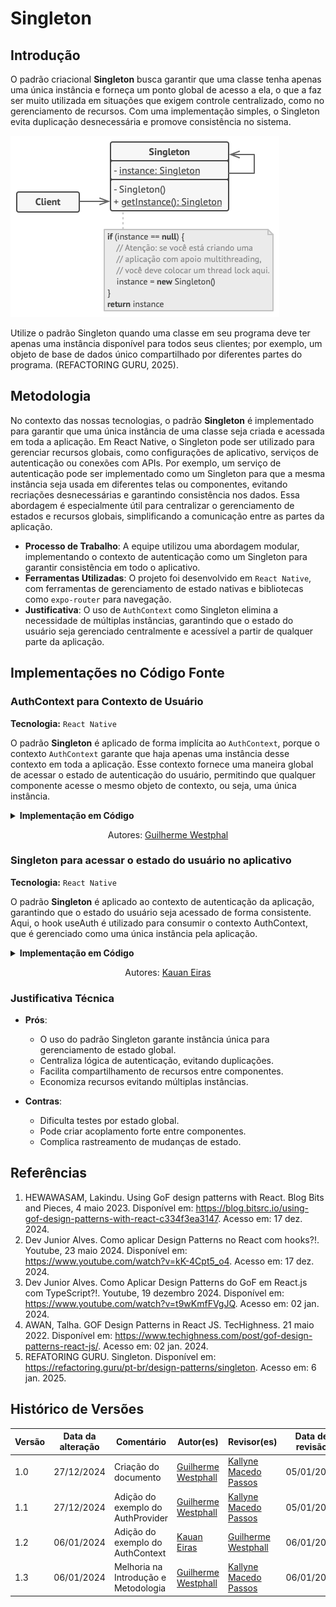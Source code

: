 # Singleton

## Introdução
  
O padrão criacional **Singleton** busca garantir que uma classe tenha apenas uma única instância e forneça um ponto global de acesso a ela, o que a faz ser muito utilizada em situações que exigem controle centralizado, como no gerenciamento de recursos.  Com uma implementação simples, o Singleton evita duplicação desnecessária e promove consistência no sistema.

![Singleton](assets/singleton.png)

Utilize o padrão Singleton quando uma classe em seu programa deve ter apenas uma instância disponível para todos seus clientes; por exemplo, um objeto de base de dados único compartilhado por diferentes partes do programa. (REFACTORING GURU, 2025).


## Metodologia

No contexto das nossas tecnologias, o padrão **Singleton** é implementado para garantir que uma única instância de uma classe seja criada e acessada em toda a aplicação. Em React Native, o Singleton pode ser utilizado para gerenciar recursos globais, como configurações de aplicativo, serviços de autenticação ou conexões com APIs. Por exemplo, um serviço de autenticação pode ser implementado como um Singleton para que a mesma instância seja usada em diferentes telas ou componentes, evitando recriações desnecessárias e garantindo consistência nos dados. Essa abordagem é especialmente útil para centralizar o gerenciamento de estados e recursos globais, simplificando a comunicação entre as partes da aplicação.

- **Processo de Trabalho**: A equipe utilizou uma abordagem modular, implementando o contexto de autenticação como um Singleton para garantir consistência em todo o aplicativo.
- **Ferramentas Utilizadas**: O projeto foi desenvolvido em `React Native`, com ferramentas de gerenciamento de estado nativas e bibliotecas como `expo-router` para navegação.
- **Justificativa**: O uso de `AuthContext` como Singleton elimina a necessidade de múltiplas instâncias, garantindo que o estado do usuário seja gerenciado centralmente e acessível a partir de qualquer parte da aplicação.

## Implementações no Código Fonte

### AuthContext para Contexto de Usuário

**Tecnologia:** `React Native`

O padrão **Singleton** é aplicado de forma implícita ao `AuthContext`, porque o contexto `AuthContext` garante que haja apenas uma instância desse contexto em toda a aplicação. Esse contexto fornece uma maneira global de acessar o estado de autenticação do usuário, permitindo que qualquer componente acesse o mesmo objeto de contexto, ou seja, uma única instância.

<details>
<summary><b>Implementação em Código</b></summary>

**Componente** [AuthProvider.jsx]()

![AuthProvider](assets/authprovider.png)

**Instância única do AuthProvider no RootLayout** [_layout.tsx]()

![Root Layout](assets/root-layout.png)

</details>

<center>

Autores: [Guilherme Westphal](https://github.com/west7)

</center>

### Singleton para acessar o estado do usuário no aplicativo

**Tecnologia:** `React Native`

O padrão **Singleton** é aplicado ao contexto de autenticação da aplicação, garantindo que o estado do usuário seja acessado de forma consistente. Aqui, o hook useAuth é utilizado para consumir o contexto AuthContext, que é gerenciado como uma única instância pela aplicação.

<details>
<summary><b>Implementação em Código</b></summary>

**Hook** [useAuth.ts](../../../src/HungryHub.2024.2-Front/hungryhub/src/context/AuthProvider.tsx)

![useAuth](assets/Singleton%20-%20Profile%20Componente.png)

**Uso em** [Profile.tsx](../../../src/HungryHub.2024.2-Front/hungryhub/src/app/(auth)/(tabs)/profile/profile.tsx)

![Profile](assets/Singleton%20-%20Profile.png)

</details>

<center>

Autores: [Kauan Eiras](https://github.com/kauaneiras)

</center>

### Justificativa Técnica 


- **Prós**:

   - O uso do padrão Singleton garante instância única para gerenciamento de estado global.
   - Centraliza lógica de autenticação, evitando duplicações.
   - Facilita compartilhamento de recursos entre componentes.
   - Economiza recursos evitando múltiplas instâncias.

- **Contras**:

    - Dificulta testes por estado global.
    - Pode criar acoplamento forte entre componentes.
    - Complica rastreamento de mudanças de estado.

<!-- - Justificativas das decisões tomadas, incluindo análise de prós e contras. -->



<!-- ## Rastreabilidade Adicione uma seção para mapear decisões a requisitos ou justificativas técnicas.

| Decisão Relacionada               | Justificativa                                 | Elo     | Data       |
| --------------------------------- | --------------------------------------------- | ------- | ---------- |
| Escolha de arquitetura em camadas | Modularidade e separação de responsabilidades | [R01]() | 07/12/2024 | --> 

## Referências

1. HEWAWASAM, Lakindu. Using GoF design patterns with React. Blog Bits and Pieces, 4 maio 2023. Disponível em: https://blog.bitsrc.io/using-gof-design-patterns-with-react-c334f3ea3147. Acesso em: 17 dez. 2024.
2. Dev Junior Alves. Como aplicar Design Patterns no React com hooks?!. Youtube, 23 maio 2024. Disponível em: https://www.youtube.com/watch?v=kK-4Cpt5_o4. Acesso em: 17 dez. 2024.
3. Dev Junior Alves. Como Aplicar Design Patterns do GoF em React.js com TypeScript?!. Youtube, 19 dezembro 2024. Disponível em: https://www.youtube.com/watch?v=t9wKmfFVgJQ. Acesso em: 02 jan. 2024.
4. AWAN, Talha. GOF Design Patterns in React JS. TecHighness. 21 maio 2022. Disponível em: https://www.techighness.com/post/gof-design-patterns-react-js/. Acesso em: 02 jan. 2024.
5. REFATORING GURU. Singleton. Disponível em: https://refactoring.guru/pt-br/design-patterns/singleton. Acesso em: 6 jan. 2025.


## Histórico de Versões

| Versão | Data da alteração | Comentário           | Autor(es)                                      | Revisor(es) | Data de revisão |
| ------ | ----------------- | -------------------- | ---------------------------------------------- | ----------- | --------------- |
| 1.0    | 27/12/2024        | Criação do documento | [Guilherme Westphall](https://github.com/west7) | [Kallyne Macedo Passos](https://github.com/kalipassos)  | 05/01/2025 |
| 1.1 | 27/12/2024 | Adição do exemplo do AuthProvider | [Guilherme Westphall](https://github.com/west7) |[Kallyne Macedo Passos](https://github.com/kalipassos)  | 05/01/2025 |
| 1.2 | 06/01/2024 | Adição do exemplo do AuthContext | [Kauan Eiras](https://github.com/kauaneiras) |[Guilherme Westphall](https://github.com/west7) | 06/01/2025 |
| 1.3 | 06/01/2024 | Melhoria na Introdução e Metodologia | [Guilherme Westphall](https://github.com/west7) |[Kallyne Macedo Passos](https://github.com/kalipassos) | 06/01/2025 |
